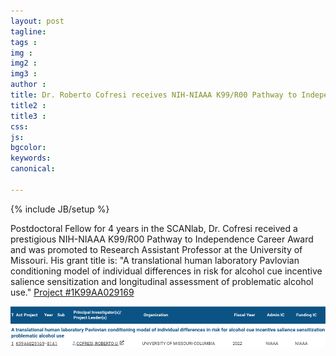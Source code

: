 ```yaml
---
layout: post
tagline: 
tags : 
img : 
img2 : 
img3 : 
author : 
title: Dr. Roberto Cofresi receives NIH-NIAAA K99/R00 Pathway to Independence Career Award
title2 : 
title3 : 
css: 
js: 
bgcolor: 
keywords: 
canonical:

---
```

{% include JB/setup %}

Postdoctoral Fellow for 4 years in the SCANlab, Dr. Cofresi received a prestigious NIH-NIAAA K99/R00 Pathway to Independence Career Award and was promoted to Research Assistant Professor at the University of Missouri. <!--readmore--> His grant title is: "A translational human laboratory Pavlovian conditioning model of individual differences in risk for alcohol cue incentive salience sensitization and longitudinal assessment of problematic alcohol use." [Project #1K99AA029169](https://reporter.nih.gov/search/tURYy62-EU69c0YZtbTVqg/project-details/10371738) 

![Cofresi-k99](/assets/images/news/Cofresi-k99.png)

 
